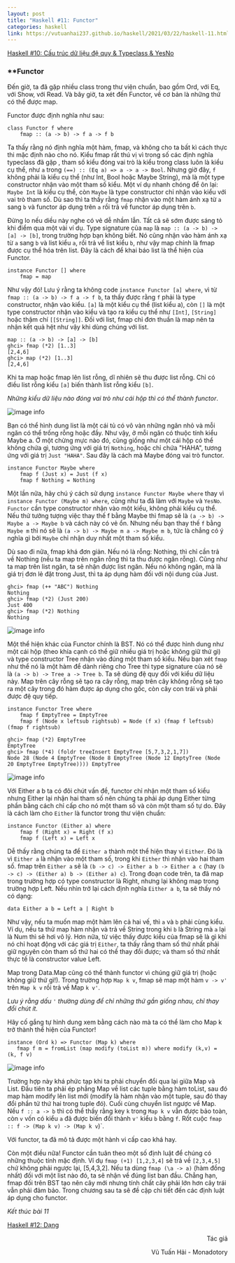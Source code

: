 ```yaml
---
layout: post
title: "Haskell #11: Functor"
categories: haskell
link: https://vutuanhai237.github.io/haskell/2021/03/22/haskell-11.html
---
```


[Haskell #10: Cấu trúc dữ liệu đệ quy & Typeclass & YesNo](https://vutuanhai237.github.io/haskell/2021/03/22/haskell-10.html)

### **Functor

Đến giờ, ta đã gặp nhiều class trong thư viện chuẩn, bao gồm Ord, với Eq, với Show, với Read. Và bây giờ, ta xét đến Functor, về cơ bản là những thứ có thể được map.

Functor được định nghĩa như sau:
```
class Functor f where
    fmap :: (a -> b) -> f a -> f b
```
Ta thấy rằng nó định nghĩa một hàm, fmap, và không cho ta bất kì cách thực thi mặc định nào cho nó. Kiểu fmap rất thú vị vì trong số các định nghĩa typeclass đã gặp , tham số kiểu đóng vai trò là kiểu trong class luôn là kiểu cụ thể, như `a` trong `(==) :: (Eq a) => a -> a -> Bool`. Nhưng giờ đây, `f` không phải là kiểu cụ thể (như Int, Bool hoặc Maybe String), mà là một type constructor nhận vào một tham số kiểu. Một ví dụ nhanh chóng để ôn lại: `Maybe Int` là kiểu cụ thể, còn `Maybe` là type constructor chỉ nhận vào kiểu với vai trò tham số. Dù sao thì ta thấy rằng `fmap` nhận vào một hàm ánh xạ từ `a` sang `b` và functor áp dụng trên `a` rồi trả về functor áp dụng trên `b`.

Đừng lo nếu diều này nghe có vẻ dễ nhầm lẫn. Tất cả sẽ sớm được sáng tỏ khi điểm qua một vài ví dụ. Type signature của `map` là `map :: (a -> b) -> [a] -> [b]`, trong trường hợp bạn không biết. Nó cũng nhận vào hàm ánh xạ từ `a` sang `b` và list kiểu `a`, rồi trả về list kiểu `b`, như vậy map chính là fmap được cụ thể hóa trên list. Đây là cách để khai báo list là thể hiện của Functor.
```
instance Functor [] where
    fmap = map
```
Như vậy đó! Lưu ý rằng ta không code `instance Functor [a] where`, vì từ `fmap :: (a -> b) -> f a -> f b`, ta thấy được rằng `f` phải là type constructor, nhận vào kiểu. `[a]` là một kiểu cụ thể (list kiểu a), còn `[]` là một type constructor nhận vào kiểu và tạo ra kiểu cụ thể như `[Int]`, `[String]` hoặc thậm chí `[[String]]`.
Đối với list, fmap chỉ đơn thuần là map nên ta nhận kết quả hệt như vậy khi dùng chúng với list.
```
map :: (a -> b) -> [a] -> [b]
ghci> fmap (*2) [1..3]
[2,4,6]
ghci> map (*2) [1..3]
[2,4,6]
```
Khi ta map hoặc fmap lên list rỗng, dĩ nhiên sẽ thu được list rỗng. Chỉ có điều list rỗng kiểu `[a]` biến thành list rỗng kiểu `[b]`.

*Những kiểu dữ liệu nào đóng vai trò như cái hộp thì có thể thành functor*. 

![image info](https://github.com/vutuanhai237/vutuanhai237.github.io/blob/master/assets/image/haskell/11-1.png?raw=true)

Bạn có thể hình dung list là một cái tủ có vô vàn những ngăn nhỏ và mỗi ngăn có thể trống rỗng hoặc đầy. Như vậy, ở mỗi ngăn có thuộc tính kiểu Maybe a. Ở một chừng mực nào đó, cũng giống như một cái hộp có thể không chứa gì, tương ứng với giá trị `Nothing`, hoặc chỉ chứa "HAHA", tương ứng với giá trị `Just "HAHA"`. Sau đây là cách mà Maybe đóng vai trò functor.
```
instance Functor Maybe where
    fmap f (Just x) = Just (f x)
    fmap f Nothing = Nothing
```
Một lần nữa, hãy chú ý cách sử dụng `instance Functor Maybe where` thay vì `instance Functor (Maybe m) where`, cũng như ta đã làm với `Maybe` và `YesNo`. `Functor` cần type constructor nhận vào một kiểu, không phải kiểu cụ thể. Nếu thử tưởng tượng việc thay thế f bằng Maybe thì fmap sẽ là `(a -> b) -> Maybe a -> Maybe b` và cách này có vẻ ổn. Nhưng nếu bạn thay thế `f` bằng `Maybe m` thì nó sẽ là `(a -> b) -> Maybe m a -> Maybe m b`, tức là chẳng có ý nghĩa gì bởi `Maybe` chỉ nhận duy nhất một tham số kiểu.

Dù sao đi nữa, fmap khá đơn giản. Nếu nó là rỗng: Nothing, thì chỉ cần trả về Nothing (nếu ta map trên ngăn rỗng thì ta thu được ngăn rỗng). Cũng như ta map trên list ngăn, ta sẽ nhận được list ngăn. Nếu nó không ngăn, mà là giá trị đơn lẻ đặt trong Just, thì ta áp dụng hàm đối với nội dung của Just.
```
ghci> fmap (++ "ABC") Nothing
Nothing
ghci> fmap (*2) (Just 200)
Just 400
ghci> fmap (*2) Nothing
Nothing
```

![image info](https://github.com/vutuanhai237/vutuanhai237.github.io/blob/master/assets/image/haskell/11-2.png?raw=true)

Một thể hiện khác của Functor chính là BST. Nó có thể được hình dung như một cái hộp (theo khía cạnh có thể giữ nhiều giá trị hoặc không giữ thứ gì) và type constructor Tree nhận vào đúng một tham số kiểu. Nếu bạn xét `fmap` như thể nó là một hàm để dành riêng cho Tree thì type signature của nó sẽ là `(a -> b) -> Tree a -> Tree b`. Ta sẽ dùng đệ quy đối với kiểu dữ liệu này. Map trên cây rỗng sẽ tạo ra cây rỗng, map trên cây không rỗng sẽ tạo ra một cây trong đó hàm được áp dụng cho gốc, còn cây con trái và phải được đệ quy tiếp.
```
instance Functor Tree where
    fmap f EmptyTree = EmptyTree
    fmap f (Node x leftsub rightsub) = Node (f x) (fmap f leftsub) (fmap f rightsub)

ghci> fmap (*2) EmptyTree
EmptyTree
ghci> fmap (*4) (foldr treeInsert EmptyTree [5,7,3,2,1,7])
Node 28 (Node 4 EmptyTree (Node 8 EmptyTree (Node 12 EmptyTree (Node 20 EmptyTree EmptyTree)))) EmptyTree
```

![image info](https://github.com/vutuanhai237/vutuanhai237.github.io/blob/master/assets/image/haskell/11-3.png?raw=true)

Với Either a b ta có đôi chút vấn đề, functor chỉ nhận một tham số kiểu nhưng Either lại nhận hai tham số nên chúng ta phải áp dụng Either từng phần bằng cách chỉ cấp cho nó một tham số và còn một tham số tự do. Đây là cách làm cho `Either` là functor trong thư viện chuẩn:
```
instance Functor (Either a) where
    fmap f (Right x) = Right (f x)
    fmap f (Left x) = Left x
```
Dễ thấy rằng chúng ta để `Either a` thành một thể hiện thay vì `Either`. Đó là vì `Either a` là nhận vào một tham số, trong khi `Either` thì nhận vào hai tham số. fmap trên `Either a` sẽ là `(b -> c) -> Either a b -> Either a c` (hay `(b -> c) -> (Either a) b -> (Either a) c`). Trong đoạn code trên, ta đã map trong trường hợp có type constructor là Right, nhưng lại không map trong trường hợp Left. Nếu nhìn trở lại cách định nghĩa `Either a b`, ta sẽ thấy nó có dạng:
```
data Either a b = Left a | Right b
```
Như vậy, nếu ta muốn map một hàm lên cả hai vế, thì `a` và `b` phải cùng kiểu. Ví dụ, nếu ta thử map hàm nhận và trả về String trong khi `b` là String mà `a` lại là Num thì sẽ hơi vô lý. Hơn nữa, từ việc thấy được kiểu của fmap sẽ là gì khi nó chỉ hoạt động với các giá trị `Either`, ta thấy rằng tham số thứ nhất phải giữ nguyên còn tham số thứ hai có thể thay đổi được; và tham số thứ nhất thực tế là constructor value Left.

Map trong Data.Map cũng có thể thành functor vì chúng giữ giá trị (hoặc không giữ thứ gì!). Trong trường hợp `Map k v`, fmap sẽ map một hàm `v -> v'` trên `Map k v` rồi trả về Map `k v'`. 

*Lưu ý rằng dấu `'` thường dùng để chỉ những thứ gần giống nhau, chỉ thay đổi chút ít.*

Hãy cố gắng tự hình dung xem bằng cách nào mà ta có thể làm cho Map k trở thành thể hiện của Functor!
```
instance (Ord k) => Functor (Map k) where
   fmap f m = fromList (map modify (toList m)) where modify (k,v) = (k, f v)
```

![image info](https://github.com/vutuanhai237/vutuanhai237.github.io/blob/master/assets/image/haskell/11-4.png?raw=true)

Trường hợp này khá phức tạp khi ta phải chuyển đổi qua lại giữa Map và List. Đầu tiên ta phải ép phẳng Map về list các tuple bằng hàm toList, sau đó map hàm modify lên list mới (modify là hàm nhận vào một tuple, sau đó thay đổi phần tử thứ hai trong tuple đó). Cuối cùng chuyển list ngược về Map. Nếu `f :: a -> b` thì có thể thấy rằng key `k` trong `Map k v` vẫn được bảo toàn, còn `v` vốn có kiểu `a` đã được biến đổi thành `v'` kiểu `b` bằng `f`. Rốt cuộc `fmap :: f -> (Map k v) -> (Map k v`)`.

Với functor, ta đã mô tả được một hành vi cấp cao khá hay.

Còn một điều nữa! Functor cần tuân theo một số định luật để chúng có những thuộc tính mặc định. Ví dụ `fmap (+1) [1,2,3,4]` sẽ trả về `[2,3,4,5]` chứ không phải ngược lại, [5,4,3,2]. Nếu ta dùng `fmap (\a -> a)` (hàm đồng nhất) đối với một list nào đó, ta sẽ nhận về đúng list ban đầu. Chẳng hạn, fmap đối trên BST tạo nên cây mới nhưng tính chất cây phải lớn hơn cây trái vẫn phải đảm bảo. Trong chương sau ta sẽ đề cập chi tiết đến các định luật áp dụng cho functor.

*Kết thúc bài 11*

[Haskell #12: Dạng](https://vutuanhai237.github.io/haskell/2021/03/23/haskell-12.html)

<p style="text-align: right">Tác giả</p>

<p style="text-align: right;">
Vũ Tuấn Hải - Monadotory
</p>